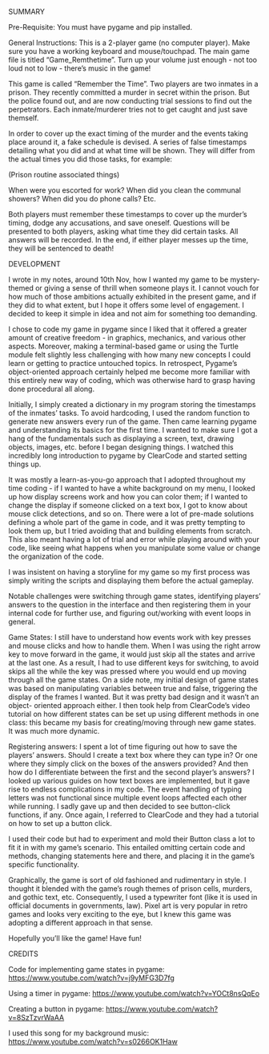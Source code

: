 SUMMARY

Pre-Requisite: You must have pygame and pip installed.

General Instructions: This is a 2-player game (no computer player). Make sure you have a working keyboard and mouse/touchpad. The main game file is titled “Game_Remthetime”. Turn up your volume just enough - not too loud not to low - there’s music in the game!

This game is called “Remember the Time”. Two players are two inmates in a prison. They recently committed a murder in secret within the prison. But the police found out, and are now conducting trial sessions to find out the perpetrators. Each inmate/murderer tries not to get caught and just save themself.

In order to cover up the exact timing of the murder and the events taking place around it, a fake schedule is devised. A series of false timestamps detailing what you did and at what time will be shown. They will differ from the actual times you did those tasks, for example:

(Prison routine associated things)

When were you escorted for work? When did you clean the communal showers? When did you do phone calls? Etc.

Both players must remember these timestamps to cover up the murder’s timing, dodge any accusations, and save oneself. Questions will be presented to both players, asking what time they did certain tasks. All answers will be recorded. In the end, if either player messes up the time, they will be sentenced to death!

DEVELOPMENT

I wrote in my notes, around 10th Nov, how I wanted my game to be mystery-themed or giving a sense of thrill when someone plays it. I cannot vouch for how much of those ambitions actually exhibited in the present game, and if they did to what extent, but I hope it offers some level of engagement. I decided to keep it simple in idea and not aim for something too demanding.

I chose to code my game in pygame since I liked that it offered a greater amount of creative freedom - in graphics, mechanics, and various other aspects. Moreover, making a terminal-based game or using the Turtle module felt slightly less challenging with how many new concepts I could learn or getting to practice untouched topics. In retrospect, Pygame’s object-oriented approach certainly helped me become more familiar with this entirely new way of coding, which was otherwise hard to grasp having done procedural all along.

Initially, I simply created a dictionary in my program storing the timestamps of the inmates’ tasks. To avoid hardcoding, I used the random function to generate new answers every run of the game. Then came learning pygame and understanding its basics for the first time. I wanted to make sure I got a hang of the fundamentals such as displaying a screen, text, drawing objects, images, etc. before I began designing things. I watched this incredibly long introduction to pygame by ClearCode and started setting things up.

It was mostly a learn-as-you-go approach that I adopted throughout my time coding - if I wanted to have a white background on my menu, I looked up how display screens work and how you can color them; if I wanted to change the display if someone clicked on a text box, I got to know about mouse click detections, and so on. There were a lot of pre-made solutions defining a whole part of the game in code, and it was pretty tempting to look them up, but I tried avoiding that and building elements from scratch. This also meant having a lot of trial and error while playing around with your code, like seeing what happens when you manipulate some value or change the organization of the code.

I was insistent on having a storyline for my game so my first process was simply writing the scripts and displaying them before the actual gameplay.

Notable challenges were switching through game states, identifying players’ answers to the question in the interface and then registering them in your internal code for further use, and figuring out/working with event loops in general.

Game States: I still have to understand how events work with key presses and mouse clicks and how to handle them. When I was using the right arrow key to move forward in the game, it would just skip all the states and arrive at the last one. As a result, I had to use different keys for switching, to avoid skips all the while the key was pressed where you would end up moving through all the game states. On a side note, my initial design of game states was based on manipulating variables between true and false, triggering the display of the frames I wanted. But it was pretty bad design and it wasn’t an object- oriented approach either. I then took help from ClearCode’s video tutorial on how different states can be set up using different methods in one class: this became my basis for creating/moving through new game states. It was much more dynamic.

Registering answers: I spent a lot of time figuring out how to save the players’ answers. Should I create a text box where they can type in? Or one where they simply click on the boxes of the answers provided? And then how do I differentiate between the first and the second player’s answers? I looked up various guides on how text boxes are implemented, but it gave rise to endless complications in my code. The event handling of typing letters was not functional since multiple event loops affected each other while running. I sadly gave up and then decided to see button-click functions, if any. Once again, I referred to ClearCode and they had a tutorial on how to set up a button click.

I used their code but had to experiment and mold their Button class a lot to fit it in with my game’s scenario. This entailed omitting certain code and methods, changing statements here and there, and placing it in the game’s specific functionality.

Graphically, the game is sort of old fashioned and rudimentary in style. I thought it blended with the game’s rough themes of prison cells, murders, and gothic text, etc. Consequently, I used a typewriter font (like it is used in official documents in governments, law). Pixel art is very popular in retro games and looks very exciting to the eye, but I knew this game was adopting a different approach in that sense.

Hopefully you’ll like the game! Have fun!

CREDITS

Code for implementing game states in pygame: https://www.youtube.com/watch?v=j9yMFG3D7fg

Using a timer in pygame: https://www.youtube.com/watch?v=YOCt8nsQqEo

Creating a button in pygame: https://www.youtube.com/watch?v=8SzTzvrWaAA

I used this song for my background music: https://www.youtube.com/watch?v=s0266OK1Haw
